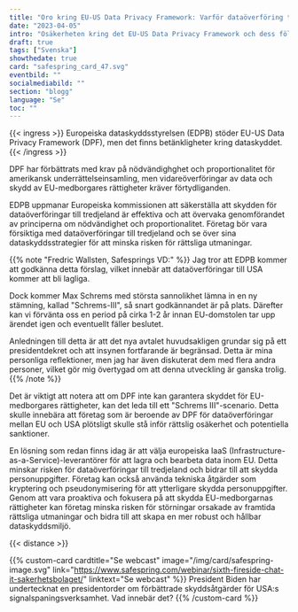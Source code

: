 ```yaml
---
title: "Oro kring EU-US Data Privacy Framework: Varför dataöverföring till tredjeland bör undvikas"
date: "2023-04-05"
intro: "Osäkerheten kring det EU-US Data Privacy Framework och dess följder för företag som överför personuppgifter mellan EU och USA."
draft: true
tags: ["Svenska"]
showthedate: true
card: "safespring_card_47.svg"
eventbild: ""
socialmediabild: ""
section: "blogg"
language: "Se"
toc: ""
---
```


{{< ingress >}}
Europeiska dataskyddsstyrelsen (EDPB) stöder EU-US Data Privacy Framework (DPF), men det finns betänkligheter kring dataskyddet. 
{{< /ingress >}}

DPF har förbättrats med krav på nödvändighghet och proportionalitet för amerikansk underrättelseinsamling, men vidareöverföringar av data och skydd av EU-medborgares rättigheter kräver förtydliganden.

EDPB uppmanar Europeiska kommissionen att säkerställa att skydden för dataöverföringar till tredjeland är effektiva och att övervaka genomförandet av principerna om nödvändighet och proportionalitet. Företag bör vara försiktiga med dataöverföringar till tredjeland och se över sina dataskyddsstrategier för att minska risken för rättsliga utmaningar.

{{% note "Fredric Wallsten, Safesprings VD:" %}}
Jag tror att EDPB kommer att godkänna detta förslag, vilket innebär att dataöverföringar till USA kommer att bli lagliga. 

Dock kommer Max Schrems med största sannolikhet lämna in en ny stämning, kallad "Schrems-III", så snart godkännandet är på plats. Därefter kan vi förvänta oss en period på cirka 1-2 år innan EU-domstolen tar upp ärendet igen och eventuellt fäller beslutet. 

Anledningen till detta är att det nya avtalet huvudsakligen grundar sig på ett presidentdekret och att insynen fortfarande är begränsad. Detta är mina personliga reflektioner, men jag har även diskuterat dem med flera andra personer, vilket gör mig övertygad om att denna utveckling är ganska trolig.
{{% /note %}}

Det är viktigt att notera att om DPF inte kan garantera skyddet för EU-medborgares rättigheter, kan det leda till ett "Schrems III"-scenario. Detta skulle innebära att företag som är beroende av DPF för dataöverföringar mellan EU och USA plötsligt skulle stå inför rättslig osäkerhet och potentiella sanktioner.

En lösning som redan finns idag är att välja europeiska IaaS (Infrastructure-as-a-Service)-leverantörer för att lagra och bearbeta data inom EU. Detta minskar risken för dataöverföringar till tredjeland och bidrar till att skydda personuppgifter. Företag kan också använda tekniska åtgärder som kryptering och pseudonymisering för att ytterligare skydda personuppgifter. Genom att vara proaktiva och fokusera på att skydda EU-medborgarnas rättigheter kan företag minska risken för störningar orsakade av framtida rättsliga utmaningar och bidra till att skapa en mer robust och hållbar dataskyddsmiljö.

{{< distance >}}

{{% custom-card cardtitle="Se webcast" image="/img/card/safespring-image.svg" link="https://www.safespring.com/webinar/sixth-fireside-chat-it-sakerhetsbolaget/" linktext="Se webcast" %}}
President Biden har undertecknat en presidentorder om förbättrade skyddsåtgärder för USA:s signalspaningsverksamhet. Vad innebär det?
{{% /custom-card %}}